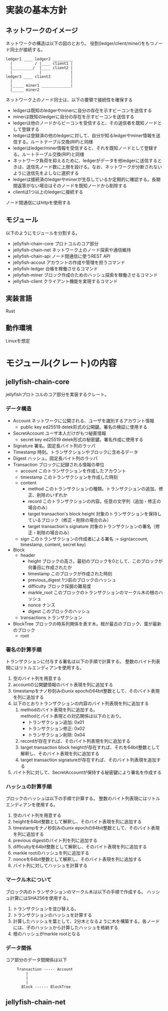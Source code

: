 # 実装の基本方針

## ネットワークのイメージ
ネットワークの構造は以下の図のとおり。
役割(ledger/client/miner)をもつノード同士が接続する。
```
ledger1 ____ ledger2 _________
  |          / |____ client1 |
  |_________/  |____ client2 |
  |            |             |
ledger3 ____ client3         |
  |                          |
  |_____ miner1 _____________|
  |_____ miner2
```

ネットワーク上のノード同士は、以下の要領で接続性を確保する
- ledgerは既知のledgerやminerに自分の存在を示すビーコンを送信する
- minerは既知のledgerに自分の存在を示すビーコンを送信する
- ledgerは他のノードからビーコンを受信すると、その送信者を既知ノードとして登録する
- ledgerは登録済の他のledgerに対して、自分が知るledgerやminer情報を送信する。ルートテーブル交換(RIP)と同様
- ledgerはledger/miner情報を受信すると、それを既知ノードとして登録する。ルートテーブル交換(RIP)と同様
- ネットワーク負荷を抑えるために、ledgerがデータを他ledgerに送信するときは、送信先ノード数に上限を設ける。なお、ネットワークが分断されないように送信先をよしなに選択する
- ledgerは接続済のledgerやminerが生存しているか定期的に確認する。長期間返答がない場合はそのノードを既知ノードから削除する
- clientは1つ以上のledgerに接続する

ノード間通信にはhttpを使用する

## モジュール
以下のようにモジュールを分割する。

- jellyfish-chain-core プロトコルのコア部分
- jellyfish-chain-net ネットワーク上のノード探索や通信維持
- jellyfish-chain-api ノード間通信に使うREST API
- jellyfish-accout アカウントの作成や管理を担うコマンド
- jellyfish-ledger 台帳を稼働させるコマンド
- jellyfish-miner ブロック作成のためのハッシュ探索を稼働させるコマンド
- jellyfish-client クライアント機能を実現するコマンド

## 実装言語
Rust

## 動作環境
Linuxを想定

# モジュール(クレート)の内容

## jellyfish-chain-core
jellyfishプロトコルのコア部分を実装するクレート。

### データ構造
- Account ネットワークに公開される、ユーザを識別するアカウント情報
  - public key ed25519 delek形式の公開鍵。署名の検証に使用する
- SecretAccount ユーザ本人だけがもつ秘匿情報
  - secret key ed25519 delek形式の秘密鍵。署名作成に使用する
- Signature 署名。固定長バイト列のラッパ
- Timestamp 時刻。トランザクションやブロックに含めるデータ
- Digest ハッシュ。固定長バイト列のラッパ
- Transaction ブロックに記録される情報の単位
  - account このトランザクションを作成したアカウント
  - timestamp このトランザクションを作成した時刻
  - content
    - method このトランザクションの種類。トランザクションの追加、修正、削除のいずれか
    - record このトランザクションの内容。任意の文字列（追加・修正の場合のみ）
    - target transaction's block height 対象のトランザクションを保持しているブロック（修正・削除の場合のみ）
    - target transaction's signature 対象のトランザクションの署名（修正・削除の場合のみ）
  - sign このトランザクションの作成者による署名 := sign(account, timestamp, content, secret key)
- Block
  - header
    - height ブロックの高さ。最初のブロックを0として、このブロックが何番目に作成されたか
    - timestamp このブロックが作成された時刻
    - previous_digest 1つ前のブロックのハッシュ
    - difficulty ブロック採掘の難易度
    - markle_root このブロックのトランザクションのマークル木の根のハッシュ
    - nonce ナンス
    - digest このブロックのハッシュ
  - transactions トランザクション
- BlockTree ブロックの時系列関係を表す木。根が最古のブロック、葉が最新のブロック
  - root

### 署名の計算手順
トランザクションに付与する署名は以下の手順で計算する。
整数のバイト列表現にはリトルエンディアンを使用する。

1. 空のバイト列を用意する
1. accountの公開鍵情報のバイト表現を列に追加する
1. timestampをナノ秒刻みのunix epochの64bit整数として、そのバイト表現を列に追加する
1. 以下のとおりトランザクションの内容のバイト列表現を列に追加する
   1. methodのバイト表現を列に追加する。  
     methodとバイト表現との対応関係は以下のとおり。
      - トランザクション追加: 0x01
      - トランザクション修正: 0x02
      - トランザクション削除: 0x04
   1. recordが存在すれば、そのバイト列表現を列に追加する
   1. target transaction block heightが存在すれば、それを64bit整数として解釈し、そのバイト表現を列に追加する
   1. target transaction signatureが存在すれば、そのバイト列表現を追加する
1. バイト列に対して、SecretAccountが保持する秘密鍵により署名を作成する

### ハッシュの計算手順
ブロックのハッシュは以下の手順で計算する。
整数のバイト列表現にはリトルエンディアンを使用する。

1. 空のバイト列を用意する
1. heightを64bit整数として解釈し、そのバイト表現を列に追加する
1. timestampをナノ秒刻みのunix epochの64bit整数として、そのバイト表現を列に追加する
1. previous digestのバイト列を列に追加する
1. difficultyを64bit整数として解釈し、そのバイト表現を列に追加する
1. markle rootのハッシュを列に追加する
1. nonceを64bit整数として解釈し、そのバイト表現を列に追加する
1. バイト列に対してハッシュを計算する

### マークル木について
ブロック内のトランザクションのマークル木は以下の手順で作成する。
ハッシュ計算にはSHA256を使用する。

1. トランザクションを並び替える。
1. トランザクションのハッシュを計算する
1. 計算したハッシュを葉として、2分木となるように木を構築する。各ノードには、子のハッシュから計算したハッシュを格納する
1. 根のハッシュがmarkle rootとなる

### データ関係
コア部分のデータ間関係は以下

```
     Transaction ----- Account
         |
         |
         |
       Block ------ BlockTree
```

## jellyfish-chain-net
